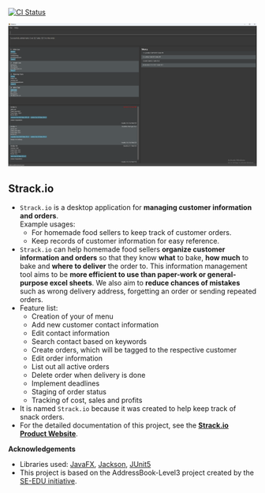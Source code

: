 [![CI Status](https://github.com/se-edu/addressbook-level3/workflows/Java%20CI/badge.svg)](https://github.com/AY2324S2-CS2103T-T08-2/tp/actions)

![Ui](docs/images/Ui.png)

## Strack.io
* `Strack.io` is a desktop application for **managing customer information and orders**.<br>
  Example usages:
  * For homemade food sellers to keep track of customer orders.
  * Keep records of customer information for easy reference.
* `Strack.io` can help homemade food sellers **organize customer information and orders** so that they know **what** to bake, **how much** to bake and **where to deliver** the order to. This information management tool aims to be **more efficient to use than paper-work or general-purpose excel sheets**. We also aim to **reduce chances of mistakes** such as wrong delivery address, forgetting an order or sending repeated orders.
* Feature list:
  * Creation of your of menu
  * Add new customer contact information
  * Edit contact information
  * Search contact based on keywords
  * Create orders, which will be tagged to the respective customer
  * Edit order information
  * List out all active orders
  * Delete order when delivery is done
  * Implement deadlines
  * Staging of order status
  * Tracking of cost, sales and profits
* It is named `Strack.io` because it was created to help keep track of snack orders.
* For the detailed documentation of this project, see the **[Strack.io Product Website](https://ay2324s2-cs2103t-t08-2.github.io/tp/)**.

**Acknowledgements**

* Libraries used: [JavaFX](https://openjfx.io/), [Jackson](https://github.com/FasterXML/jackson), [JUnit5](https://github.com/junit-team/junit5)
* This project is based on the AddressBook-Level3 project created by the [SE-EDU initiative](https://se-education.org).
